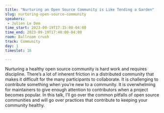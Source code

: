 ```yaml
---
title: "Nurturing an Open Source Community is Like Tending a Garden"
slug: nurturing-open-source-community
speakers:
 - Julien Le Dem
time_start: 2023-09-19T17:15:00-04:00
time_end: 2023-09-19T17:40:00-04:00
room: Ballroom crush
track: Community
day: 1
timeslot: 16

---
```


Nurturing a healthy open source community is hard work and requires discipline. There’s a lot of inherent friction in a distributed community that makes it difficult for the many participants to collaborate. It is challenging to contribute something when you’re new to a community. It is overwhelming for maintainers to give enough attention to contributors when a project becomes popular. In this talk, I’ll go over the common pitfalls of open source communities and will go over practices that contribute to keeping your community healthy.

